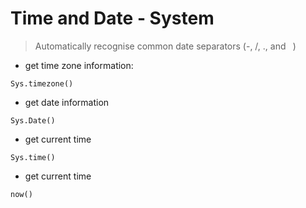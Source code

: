 # Time and Date - System

> Automatically recognise common date separators (-, /, ., and ` `)

- get time zone information:

`Sys.timezone()`

- get date information

`Sys.Date()`

- get current time

`Sys.time()`

- get current time

`now()`
